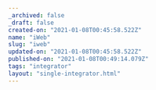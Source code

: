 ```yaml
---
_archived: false
_draft: false
created-on: "2021-01-08T00:45:58.522Z"
name: "iWeb"
slug: "iweb"
updated-on: "2021-01-08T00:45:58.522Z"
published-on: "2021-01-08T00:49:14.079Z"
tags: "integrator"
layout: "single-integrator.html"
---
```



